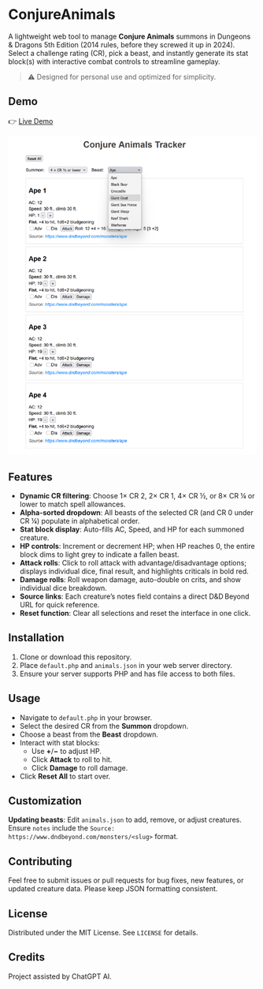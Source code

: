 # ConjureAnimals

A lightweight web tool to manage **Conjure Animals** summons in Dungeons & Dragons 5th Edition (2014 rules, before they screwed it up in 2024). 
Select a challenge rating (CR), pick a beast, and instantly generate its stat block(s) with interactive combat controls to streamline gameplay.

> ⚠️ Designed for personal use and optimized for simplicity.

## Demo

👉 [Live Demo](https://conjureanimals.com)

![Screenshot](/screenshot.png?raw=true "Screenshot")


## Features

* **Dynamic CR filtering**: Choose 1× CR 2, 2× CR 1, 4× CR ½, or 8× CR ¼ or lower to match spell allowances.
* **Alpha-sorted dropdown**: All beasts of the selected CR (and CR 0 under CR ¼) populate in alphabetical order.
* **Stat block display**: Auto-fills AC, Speed, and HP for each summoned creature.
* **HP controls**: Increment or decrement HP; when HP reaches 0, the entire block dims to light grey to indicate a fallen beast.
* **Attack rolls**: Click to roll attack with advantage/disadvantage options; displays individual dice, final result, and highlights criticals in bold red.
* **Damage rolls**: Roll weapon damage, auto-double on crits, and show individual dice breakdown.
* **Source links**: Each creature’s notes field contains a direct D&D Beyond URL for quick reference.
* **Reset function**: Clear all selections and reset the interface in one click.

## Installation

1. Clone or download this repository.
2. Place `default.php` and `animals.json` in your web server directory.
3. Ensure your server supports PHP and has file access to both files.

## Usage

* Navigate to `default.php` in your browser.
* Select the desired CR from the **Summon** dropdown.
* Choose a beast from the **Beast** dropdown.
* Interact with stat blocks:
  * Use **+**/**−** to adjust HP.
  * Click **Attack** to roll to hit.
  * Click **Damage** to roll damage.
* Click **Reset All** to start over.

## Customization

**Updating beasts**: Edit `animals.json` to add, remove, or adjust creatures. Ensure `notes` include the `Source: https://www.dndbeyond.com/monsters/<slug>` format.

## Contributing

Feel free to submit issues or pull requests for bug fixes, new features, or updated creature data. Please keep JSON formatting consistent.

## License

Distributed under the MIT License. See `LICENSE` for details.

## Credits

Project assisted by ChatGPT AI.
